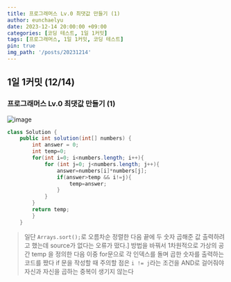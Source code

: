 ```yaml
---
title: 프로그래머스 Lv.0 최댓값 만들기 (1)
author: eunchaelyu
date: 2023-12-14 20:00:00 +09:00
categories: [코딩 테스트, 1일 1커밋]
tags: [프로그래머스, 1일 1커밋, 코딩 테스트]
pin: true
img_path: '/posts/20231214'
---
```


## 1일 1커밋 (12/14)    
### 프로그래머스 Lv.0 최댓값 만들기 (1)        
![image](https://github.com/eunchaelyu/eunchaelyu.github.io/assets/119996957/a515051f-b4a9-44e7-b2ef-3ad63bbc29ee)

```java  
class Solution {
    public int solution(int[] numbers) {
        int answer = 0;
        int temp=0;
        for(int i=0; i<numbers.length; i++){
            for (int j=0; j<numbers.length; j++){
                answer=numbers[i]*numbers[j];
                if(answer>temp && i!=j){
                    temp=answer;
                }
            }
        }
        return temp;
        }
    }
```    

> 일단 ``Arrays.sort();``로 오름차순 정렬한 다음 끝에 두 숫자 곱해준 값 출력하려고 했는데 source가 없다는 오류가 떴다.]
> 방법을 바꿔서 1차원적으로 가상의 공간 temp 을 정의한 다음 이중 for문으로 각 인덱스를 돌며 곱한 숫자를 출력하는 코드를 짰다
> if 문을 작성할 때 주의할 점은 ``i != j``라는 조건을 AND로 걸어줘야 자신과 자신을 곱하는 중복이 생기지 않는다
